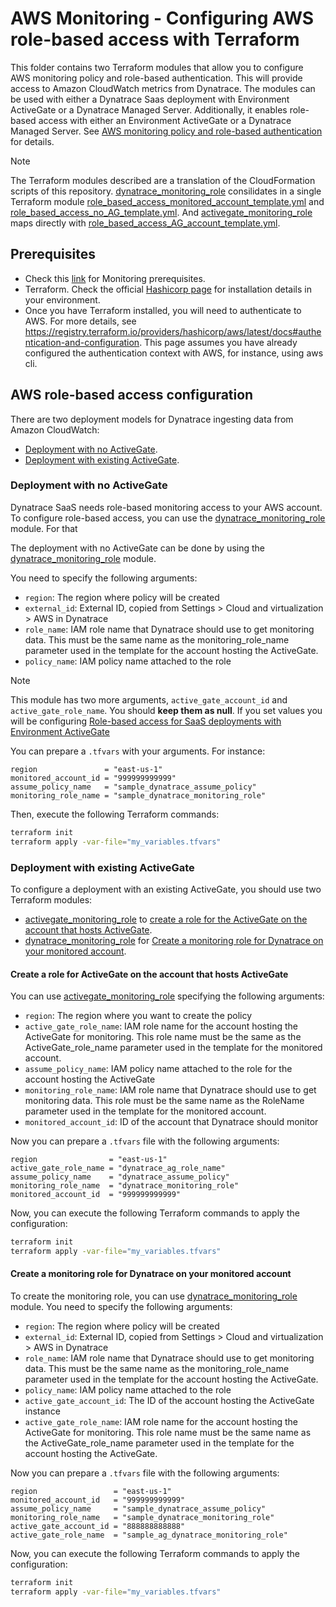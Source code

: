 # AWS Monitoring - Configuring AWS role-based access with Terraform

This folder contains two Terraform modules that allow you to configure AWS monitoring policy and role-based authentication. This will provide access to Amazon CloudWatch metrics from Dynatrace. The modules can be used with either a Dynatrace Saas deployment with Environment ActiveGate or a Dynatrace Managed Server. Additionally, it enables role-based access with either an Environment ActiveGate or a Dynatrace Managed Server.
See [AWS monitoring policy and role-based authentication](https://docs.dynatrace.com/docs/setup-and-configuration/setup-on-cloud-platforms/amazon-web-services/amazon-web-services-integrations/cloudwatch-metrics#aws-policy-and-authentication) for details.

>[!NOTE] 
The Terraform modules described are a translation of the CloudFormation scripts of this repository. [dynatrace_monitoring_role](./activegate_monitoring_role/) consilidates in a single Terraform module [role_based_access_monitored_account_template.yml](/aws/role-based-access/role_based_access_monitored_account_template.yml) and [role_based_access_no_AG_template.yml](/aws/role-based-access/role_based_access_no_AG_template.yml). And [activegate_monitoring_role](./activegate_monitoring_role/) maps directly with [role_based_access_AG_account_template.yml](/aws/role-based-access/role_based_access_AG_account_template.yml).


## Prerequisites

* Check this [link](https://docs.dynatrace.com/docs/setup-and-configuration/setup-on-cloud-platforms/amazon-web-services/amazon-web-services-integrations/cloudwatch-metrics#monitoring-prerequisites) for Monitoring prerequisites.
* Terraform. Check the official [Hashicorp page](https://developer.hashicorp.com/terraform/install) for installation details in your environment.
* Once you have Terraform installed, you will need to authenticate to AWS. For more details, see https://registry.terraform.io/providers/hashicorp/aws/latest/docs#authentication-and-configuration. This page assumes you have already configured the authentication context with AWS, for instance, using aws cli.

## AWS role-based access configuration

There are two deployment models for Dynatrace ingesting data from Amazon CloudWatch:
* [Deployment with no ActiveGate](#deployment-with-no-activegate).
* [Deployment with existing ActiveGate](#deployment-with-existing-activegate).

### Deployment with no ActiveGate
Dynatrace SaaS needs role-based monitoring access to your AWS account. To configure role-based access, you can use the [dynatrace_monitoring_role](./activegate_monitoring_role/) module. For that

The deployment with no ActiveGate can be done by using the [dynatrace_monitoring_role](./activegate_monitoring_role/) module.

You need to specify the following arguments:

* `region`: The region where policy will be created
* `external_id`: External ID, copied from Settings > Cloud and virtualization > AWS in Dynatrace
* `role_name`: IAM role name that Dynatrace should use to get monitoring data. This must be the same name as the monitoring_role_name parameter used in the template for the account hosting the ActiveGate.
* `policy_name`: IAM policy name attached to the role

> [!NOTE]
> This module has two more arguments, `active_gate_account_id` and `active_gate_role_name`. You should **keep them as null**. If you set values you will be configuring [Role-based access for SaaS deployments with Environment ActiveGate](#Role-based-access-for-SaaS-deployments-with-Environment-ActiveGate)

You can prepare a `.tfvars` with your arguments. For instance:
```hcl
region               = "east-us-1"
monitored_account_id = "999999999999"
assume_policy_name   = "sample_dynatrace_assume_policy"
monitoring_role_name = "sample_dynatrace_monitoring_role"
```

Then, execute the following Terraform commands:
```bash
terraform init
terraform apply -var-file="my_variables.tfvars"
```

### Deployment with existing ActiveGate
To configure a deployment with an existing ActiveGate, you should use two Terraform modules:

* [activegate_monitoring_role](./activegate_monitoring_role/) to [create a role for the ActiveGate on the account that hosts ActiveGate](#create-a-role-for-activegate-on-the-account-that-hosts-activegate).
* [dynatrace_monitoring_role](./dynatrace_monitoring_role/) for [Create a monitoring role for Dynatrace on your monitored account](#create-a-monitoring-role-for-dynatrace-on-your-monitored-account).

#### Create a role for ActiveGate on the account that hosts ActiveGate

You can use [activegate_monitoring_role](./activegate_monitoring_role/) specifying the following arguments:
* `region`: The region where you want to create the policy
* `active_gate_role_name`: IAM role name for the account hosting the ActiveGate for monitoring. This role name must be the same as the ActiveGate_role_name parameter used in the template for the monitored account.
* `assume_policy_name`:  IAM policy name attached to the role for the account hosting the ActiveGate
* `monitoring_role_name`: IAM role name that Dynatrace should use to get monitoring data. This role must be the same name as the RoleName parameter used in the template for the monitored account.
* `monitored_account_id`: ID of the account that Dynatrace should monitor

Now you can prepare a `.tfvars` file with the following arguments:

```hcl
region                = "east-us-1"
active_gate_role_name = "dynatrace_ag_role_name"
assume_policy_name    = "dynatrace_assume_policy"
monitoring_role_name  = "dynatrace_monitoring_role"
monitored_account_id  = "999999999999"
```

Now, you can execute the following Terraform commands to apply the configuration:
```bash
terraform init
terraform apply -var-file="my_variables.tfvars"
```

#### Create a monitoring role for Dynatrace on your monitored account

To create the monitoring role, you can use [dynatrace_monitoring_role](./dynatrace_monitoring_role/) module. You need to specify the following arguments:

* `region`: The region where policy will be created
* `external_id`: External ID, copied from Settings > Cloud and virtualization > AWS in Dynatrace
* `role_name`: IAM role name that Dynatrace should use to get monitoring data. This must be the same name as the monitoring_role_name parameter used in the template for the account hosting the ActiveGate.
* `policy_name`: IAM policy name attached to the role
* `active_gate_account_id`: The ID of the account hosting the ActiveGate instance
* `active_gate_role_name`: IAM role name for the account hosting the ActiveGate for monitoring. This role name must be the same name as the ActiveGate_role_name parameter used in the template for the account hosting the ActiveGate.

Now you can prepare a `.tfvars` file with the following arguments:
```hcl
region                 = "east-us-1"
monitored_account_id   = "999999999999"
assume_policy_name     = "sample_dynatrace_assume_policy"
monitoring_role_name   = "sample_dynatrace_monitoring_role"
active_gate_account_id = "888888888888"
active_gate_role_name  = "sample_ag_dynatrace_monitoring_role"
```

Now, you can execute the following Terraform commands to apply the configuration:
```bash
terraform init
terraform apply -var-file="my_variables.tfvars"
```